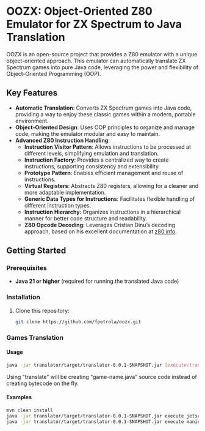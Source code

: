 # OOZX: Object-Oriented Z80 Emulator for ZX Spectrum to Java Translation

OOZX is an open-source project that provides a Z80 emulator with a unique object-oriented approach. This emulator can automatically translate ZX Spectrum games into pure Java code, leveraging the power and flexibility of Object-Oriented Programming (OOP).

## Key Features


- **Automatic Translation**: Converts ZX Spectrum games into Java code, providing a way to enjoy these classic games within a modern, portable environment.
- **Object-Oriented Design**: Uses OOP principles to organize and manage code, making the emulator modular and easy to maintain.
- **Advanced Z80 Instruction Handling**:
    - **Instruction Visitor Pattern**: Allows instructions to be processed at different levels, simplifying emulation and translation.
    - **Instruction Factory**: Provides a centralized way to create instructions, supporting consistency and extensibility.
    - **Prototype Pattern**: Enables efficient management and reuse of instructions.
    - **Virtual Registers**: Abstracts Z80 registers, allowing for a cleaner and more adaptable implementation.
    - **Generic Data Types for Instructions**: Facilitates flexible handling of different instruction types.
    - **Instruction Hierarchy**: Organizes instructions in a hierarchical manner for better code structure and readability.
    - **Z80 Opcode Decoding**: Leverages Cristian Dinu’s decoding approach, based on his excellent documentation at [z80.info](http://www.z80.info/decoding.htm).

## Getting Started

### Prerequisites
- **Java 21 or higher** (required for running the translated Java code)

### Installation
1. Clone this repository:
   ```bash
   git clone https://github.com/fpetrola/oozx.git

### Games Translation

#### Usage

   ```bash
   java -jar translator/target/translator-0.0.1-SNAPSHOT.jar [execute/translate] [game-name] [url] [main-routine-address]
   ```
  Using "translate" will be creating "game-name.java" source code instead of creating bytecode on the fly.
#### Examples

   ```bash
   mvn clean install
   java -jar translator/target/translator-0.0.1-SNAPSHOT.jar execute jetsetwilly http://torinak.com/qaop/bin/manicminer 34762
   java -jar translator/target/translator-0.0.1-SNAPSHOT.jar execute manicminer http://torinak.com/qaop/bin/manicminer 33792
   ```
